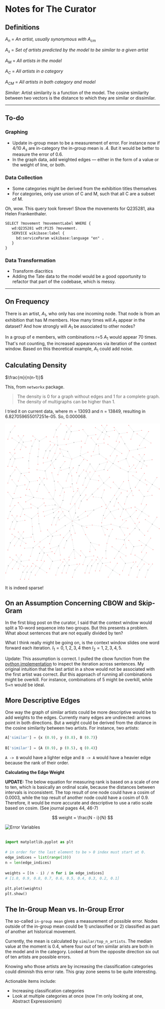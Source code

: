 # Notes for The Curator

## Definitions

$A_n$ = *An artist, usually synonymous with $A_{cm}$*

$A_s$ = *Set of artists predicted by the model to be similar to a given artist*

$A_M$ = *All artists in the model*

$A_C$ = *All artists in a category*

$A_{CM}$ = *All artists in both category and model*

*Similar*: Artist similarity is a function of the model. The cosine similarity between two vectors is the distance to which they are similar or dissimilar. 

* * *

## To-do

### Graphing 

- Update in-group mean to be a measurement of error. For instance now if 4/10 $A_s$ are in-category the in-group mean is .4. But it would be better to measure the error of 0.6.
- In the graph data, add weighted edges — either in the form of a value or the weight of line, or both. 

### Data Collection

- Some categories might be derived from the exhibition titles themselves
- For categories, only use union of C and M, such that all C are a subset of M.

Oh, wow. This query took forever! Show the movements for Q235281, aka Helen Frankenthaler.

```sparkl
SELECT ?movement ?movementLabel WHERE {
   wd:Q235281 wdt:P135 ?movement.
   SERVICE wikibase:label {
     bd:serviceParam wikibase:language "en" .
   }
}
```

### Data Transformation

- Transform diacritics
- Adding the Tate data to the model would be a good opportunity to refactor that part of the codebase, which is messy.

* * * 

## On Frequency

There is an artist, $A_1$, who only has one incoming node. That node is from an exhibition that has M members. How many times will $A_1$ appear in the dataset? And how strongly will $A_1$ be associated to other nodes?

In a group of e members, with combinations r=5 $A_1$ would appear 70 times. That's not counting, the increased appearances via iteration of the context window. Based on this theoretical example, $A_1$ could add noise. 

## Calculating Density

$\frac{m}{n(n-1)}$

This, from `networkx` package. 

> The density is 0 for a graph without edges and 1 for a complete graph.
> The density of multigraphs can be higher than 1.

I tried it on current data, where m = 13093 and n = 13849, resulting in 6.827059655017251e-05. So, 0.000068.

![](images/k2-k4-raw-exhibition-data.png)

It is indeed sparse!

## On an Assumption Concerning CBOW and Skip-Gram

In the first blog post on the curator, I said that the context window would split a 10-word sequence into two groups. But this presents a problem. What about sentences that are not equally divided by ten? 

What I think really might be going on, is the context window slides one word forward each iteration. $I_1 = {0,1,2,3,4}$ then $I_2 = {1,2,3,4,5}$.

Update: This assumption is correct. I pulled the cbow function from the [python implementation](./notebooks/word2vec-cbow.ipynb) to inspect the iteration across sentences. My original intuition that the last artist in a show would not be associated with the first artist was correct. *But* this approach of running all combinations might be overkill. For instance, combinations of 5 might be overkill, while 5+n would be ideal.

## More Descriptive Edges 

One way the graph of similar artists could be more descriptive would be to add weights to the edges. Currently many edges are undirected: arrows point in both directions. But a weight could be derived from the distance in the cosine similarity between two artists. For instance, two artists: 

```python
A['similar'] = {x (0.9), y (0.8), B (0.7)} 

B['similar'] = {A (0.9), p (0.5), q (0.4)}
```

`A -> B` would have a lighter edge and `B -> A` would have a heavier edge because the rank of their order.

**Calculating the Edge Weight**

**UPDATE:** The below equation for measuring rank is based on a scale of one to ten, which is basically an ordinal scale, because the distances between intervals is inconsistent. The top result of one node could have a cosim of 0.0003, while the top result of another node could have a cosim of 0.9. Therefore, it would be more accurate and descriptive to use a ratio scale based on cosim. (See journal pages 44, 46-7)

$$ weight = \frac{N - i}{N} $$

![Error Variables](2020-06-30-error-variables.png)

```python

import matplotlib.pyplot as plt

# in order for the last element to be > 0 index must start at 0.
edge_indices = list(range(10))
n = len(edge_indices)

weights = [(n - i) / n for i in edge_indices]
# [1.0, 0.9, 0.8, 0.7, 0.6, 0.5, 0.4, 0.3, 0.2, 0.1]

plt.plot(weights)
plt.show()

```

## The In-Group Mean vs. In-Group Error

The so-called `in-group mean` gives a measurement of possible error. Nodes outside of the in-group mean could be 1) unclassified or 2) classified as part of another art historical movement. 

Currently, the mean is calculated by `similar/top_n_artists`. The median value at the moment is 0.4, where four out of ten similar arists are both in the model and in the category. Looked at from the opposite direction six out of ten artists are possible errors.

Knowing who those artists are by increasing the classification categories could diminish this error rate. This gray zone seems to be quite interesting. 

Actionable items include:
 
- Increasing classification categories 
- Look at multiple categories at once (now I'm only looking at one, Abstract Expressionism)